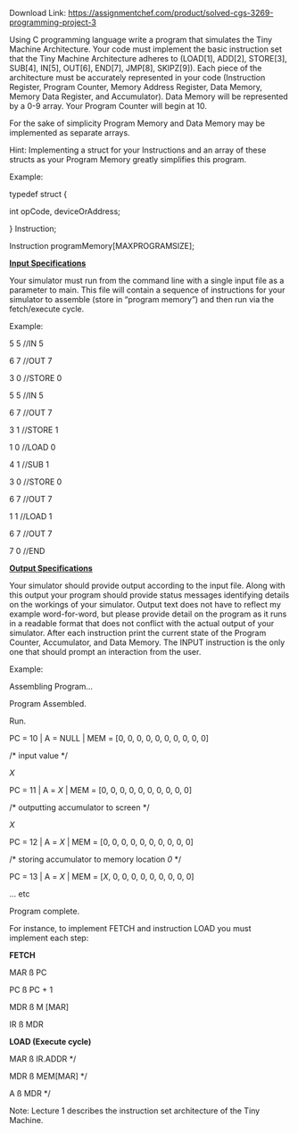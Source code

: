 Download Link: https://assignmentchef.com/product/solved-cgs-3269-programming-project-3
<br>



Using C programming language write a program that simulates the Tiny Machine Architecture. Your code must implement the basic instruction set that the Tiny Machine Architecture adheres to (LOAD[1], ADD[2], STORE[3], SUB[4], IN[5], OUT[6], END[7], JMP[8], SKIPZ[9]). Each piece of the architecture must be accurately represented in your code (Instruction Register, Program Counter, Memory Address Register, Data Memory, Memory Data Register, and Accumulator). Data Memory will be represented by a 0-9 array. Your Program Counter will begin at 10.




For the sake of simplicity Program Memory and Data Memory may be implemented as separate arrays.




Hint: Implementing a struct for your Instructions and an array of these structs as your Program Memory greatly simplifies this program.




Example:




typedef struct {

int opCode, deviceOrAddress;

} Instruction;




Instruction programMemory[MAXPROGRAMSIZE];







<strong><u>Input Specifications</u></strong>

<strong><u> </u></strong>

Your simulator must run from the command line with a single input file as a parameter to main. This file will contain a sequence of instructions for your simulator to assemble (store in “program memory”) and then run via the fetch/execute cycle.




Example:




5 5                   //IN 5

6 7                   //OUT 7

3 0                   //STORE 0

5 5                   //IN 5

6 7                   //OUT 7

3 1                   //STORE 1

1 0                   //LOAD 0

4 1                   //SUB 1

3 0                   //STORE 0

6 7                   //OUT 7

1 1                   //LOAD 1

6 7                   //OUT 7

7 0                   //END







<strong><u>Output Specifications</u></strong>

<strong><u> </u></strong>

Your simulator should provide output according to the input file. Along with this output your program should provide status messages identifying details on the workings of your simulator. Output text does not have to reflect my example word-for-word, but please provide detail on the program as it runs in a readable format that does not conflict with the actual output of your simulator. After each instruction print the current state of the Program Counter, Accumulator, and Data Memory. The INPUT instruction is the only one that should prompt an interaction from the user.




Example:




Assembling Program…

Program Assembled.




Run.




PC = 10 | A = NULL | MEM = [0, 0, 0, 0, 0, 0, 0, 0, 0, 0]




/* input value */

<em>X</em>

<em>            </em>

<em>            </em>PC = 11 | A = <em>X</em> | MEM = [0, 0, 0, 0, 0, 0, 0, 0, 0, 0]




/* outputting accumulator to screen */

<em>X</em>

<em>            </em>PC = 12 | A = <em>X </em>| MEM = [0, 0, 0, 0, 0, 0, 0, 0, 0, 0]




<em>            </em>/* storing accumulator to memory location <em>0</em> */

PC = 13 | A = <em>X </em>| MEM = [<em>X</em>, 0, 0, 0, 0, 0, 0, 0, 0, 0]




… etc

<em>            </em>

Program complete.







For instance, to implement FETCH and instruction LOAD you must implement each step:




<strong>FETCH  </strong>

MAR ß PC

PC ß PC + 1

MDR ß M [MAR]

IR ß MDR




<strong>LOAD (Execute cycle)</strong>

MAR ß IR.ADDR */

MDR ß MEM[MAR] */

A ß  MDR */




Note: Lecture 1 describes the instruction set architecture of the Tiny Machine.